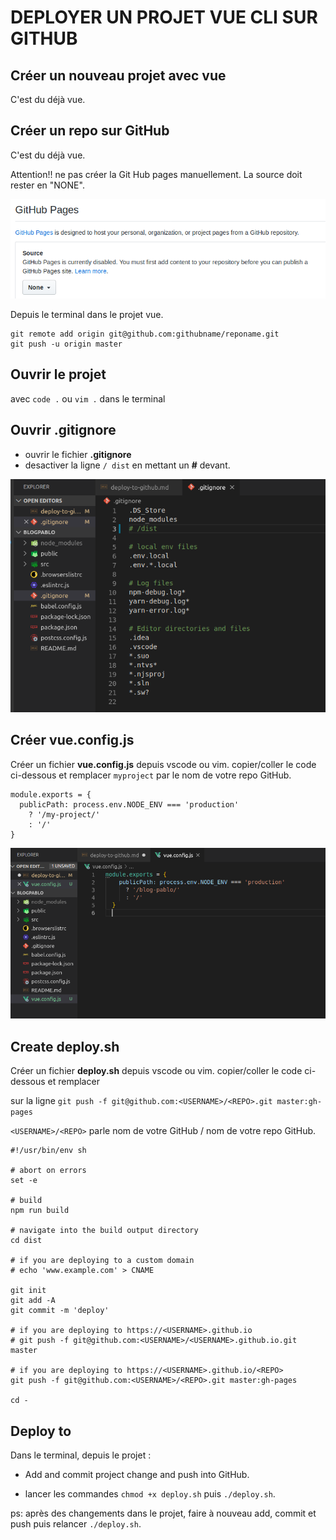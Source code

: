 # DEPLOYER UN PROJET VUE CLI SUR GITHUB


## Créer un nouveau projet avec vue

C'est du déjà vue.

## Créer un repo sur GitHub

C'est du déjà vue.

Attention!! ne pas créer la Git Hub pages manuellement. La source doit rester en "NONE".

![GitHub Pages](https://github.com/melou-dev/cheatsheet/blob/master/vue/images/github-pages.png)

Depuis le terminal dans le projet vue.
```
git remote add origin git@github.com:githubname/reponame.git
git push -u origin master
```

## Ouvrir le projet

avec `code .` ou `vim .` dans le terminal


## Ouvrir .gitignore

* ouvrir le fichier **.gitignore**
* desactiver la ligne `/ dist` en mettant un **#** devant.

![screenshot gitignore](https://github.com/melou-dev/cheatsheet/blob/master/vue/images/screenshot-gitignore.png)


## Créer vue.config.js

Créer un fichier **vue.config.js** depuis vscode ou vim.
copier/coller le code ci-dessous et remplacer `myproject` par le nom de votre repo GitHub.

```
module.exports = {
  publicPath: process.env.NODE_ENV === 'production'
    ? '/my-project/'
    : '/'
}
```

![screenshot vue.config.js](https://github.com/melou-dev/cheatsheet/blob/master/vue/images/Screenshot%20vueconfigjs.png)


## Create deploy.sh

Créer un fichier **deploy.sh** depuis vscode ou vim.
copier/coller le code ci-dessous et remplacer 

sur la ligne `git push -f git@github.com:<USERNAME>/<REPO>.git master:gh-pages`

`<USERNAME>/<REPO>` parle nom de votre GitHub / nom de votre repo GitHub.

```
#!/usr/bin/env sh

# abort on errors
set -e

# build
npm run build

# navigate into the build output directory
cd dist

# if you are deploying to a custom domain
# echo 'www.example.com' > CNAME

git init
git add -A
git commit -m 'deploy'

# if you are deploying to https://<USERNAME>.github.io
# git push -f git@github.com:<USERNAME>/<USERNAME>.github.io.git master

# if you are deploying to https://<USERNAME>.github.io/<REPO>
git push -f git@github.com:<USERNAME>/<REPO>.git master:gh-pages

cd -
```

## Deploy to 

Dans le terminal, depuis le projet : 

* Add and commit project change and push into GitHub.

* lancer les commandes `chmod +x deploy.sh` puis `./deploy.sh`.

ps: après des changements dans le projet, faire à nouveau add, commit et push puis relancer
`./deploy.sh`.



